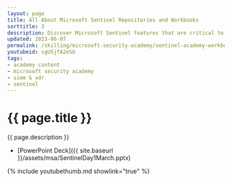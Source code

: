 ```yaml
---
layout: page
title: All About Microsoft Sentinel Repositories and Workbooks
sorttitle: 3
description: Discover Microsoft Sentinel features that are critical to MSSPs, such as Repositories, Workbooks, and Content Hub Solutions. Join us as we dive into a thorough demo of the Repositories feature, along with popular Sentinel Workbooks.
updated: 2023-06-07
permalink: /skilling/microsoft-security-academy/sentinel-academy-workbooksrepos
youtubeid: sgUSjfA2eSU
tags: 
- academy content
- microsoft security academy
- siem & xdr
- sentinel
---
```


# {{ page.title }}

{{ page.description }}

* [PowerPoint Deck]({{ site.baseurl }}/assets/msa/SentinelDay1March.pptx)

{% include youtubethumb.md showlink="true" %}
